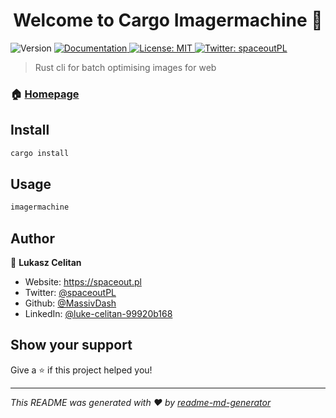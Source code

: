 <h1 align="center">Welcome to Cargo Imagermachine 👋</h1>
<p>
  <img alt="Version" src="https://img.shields.io/badge/version-0.1.0-blue.svg?cacheSeconds=2592000" />
  <a href="https://github.com/MassivDash/cargo-imagermachine" target="_blank">
    <img alt="Documentation" src="https://img.shields.io/badge/documentation-yes-brightgreen.svg" />
  </a>
  <a href="#" target="_blank">
    <img alt="License: MIT" src="https://img.shields.io/badge/License-MIT-yellow.svg" />
  </a>
  <a href="https://twitter.com/spaceoutPL" target="_blank">
    <img alt="Twitter: spaceoutPL" src="https://img.shields.io/twitter/follow/spaceoutPL.svg?style=social" />
  </a>
</p>

> Rust cli for batch optimising images for web

### 🏠 [Homepage](https://spaceout.pl)

## Install

```sh
cargo install 
```

## Usage

```sh
imagermachine
```

## Author

👤 **Lukasz Celitan**

* Website: https://spaceout.pl
* Twitter: [@spaceoutPL](https://twitter.com/spaceoutPL)
* Github: [@MassivDash](https://github.com/MassivDash)
* LinkedIn: [@luke-celitan-99920b168](https://linkedin.com/in/luke-celitan-99920b168)

## Show your support

Give a ⭐️ if this project helped you!

***
_This README was generated with ❤️ by [readme-md-generator](https://github.com/kefranabg/readme-md-generator)_